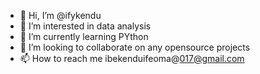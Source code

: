 - 👋 Hi, I’m @ifykendu
- 👀 I’m interested in data analysis
- 🌱 I’m currently learning PYthon
- 💞️ I’m looking to collaborate on any opensource projects
- 📫 How to reach me ibekenduifeoma@017@gmail.com

<!---
ifykendu/ifykendu is a ✨ special ✨ repository because its `README.md` (this file) appears on your GitHub profile.
You can click the Preview link to take a look at your changes.
--->
